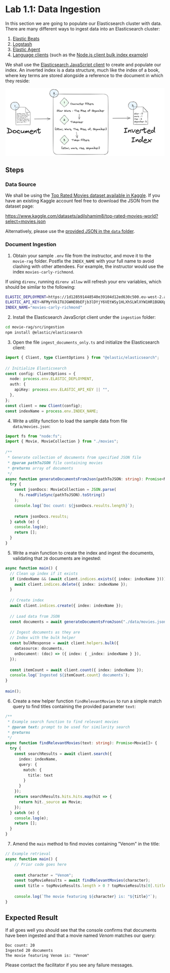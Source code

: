 # Lab 1.1: Data Ingestion

In this section we are going to populate our Elasticsearch cluster with data. There are many different ways to ingest data into an Elasticsearch cluster:

1. [Elastic Beats](https://www.elastic.co/beats)
2. [Logstash](https://www.elastic.co/logstash)
3. [Elastic Agent](https://www.elastic.co/elastic-agent)
4. [Language clients](https://www.elastic.co/guide/en/elasticsearch/client/index.html) (such as the [Node.js client bulk index example](https://www.elastic.co/guide/en/elasticsearch/client/javascript-api/current/bulk_examples.html))

We shall use the [Elasticsearch JavaScript client](https://www.elastic.co/guide/en/elasticsearch/client/javascript-api/current/index.html) to create and populate our index. An inverted index is a data structure, much like the index of a book, where key terms are stored alongside a reference to the document in which they reside:

![Inverted Index Generation](./diagrams/inverted-index-example.png)

## Steps

### Data Source

We shall be using the [Top Rated Movies dataset available in Kaggle](https://www.kaggle.com/datasets/adilshamim8/top-rated-movies-world?select=movies.json). If you have an existing Kaggle account feel free to download the JSON from the dataset page:

https://www.kaggle.com/datasets/adilshamim8/top-rated-movies-world?select=movies.json

Alternatively, please use the [provided JSON in the `data` folder](../movie-rag/src/embeddings/data).

### Document Ingestion

1. Obtain your sample `.env` file from the instructor, and move it to the `movie-rag` folder. Postfix the `INDEX_NAME` with your full name to avoid clashing with other attendees. For example, the instructor would use the index `movies-carly-richmond`.

If using `direnv`, running `direnv allow` will refresh your env variables, which should be similar to the following:

```zsh
ELASTIC_DEPLOYMENT=https://1d128591448540e39104d12ed630c500.eu-west-2.aws.cloud.es.io:443
ELASTIC_API_KEY=NFMyYVk1TUJGWHE0bEFjb3lDYjY6VEtWSy1HLXhSLWlXYW1HR1BGNXpxZw==
INDEX_NAME="movies-carly-richmond"
```

2. Install the Elasticsearch JavaScript client under the `ingestion` folder:

```zsh
cd movie-rag/src/ingestion
npm install @elastic/elasticsearch
```

3. Open the file `ingest_documents_only.ts` and initialize the Elasticsearch client:

```ts
import { Client, type ClientOptions } from "@elastic/elasticsearch";

// Initialize Elasticsearch
const config: ClientOptions = {
  node: process.env.ELASTIC_DEPLOYMENT,
  auth: {
    apiKey: process.env.ELASTIC_API_KEY || "",
  },
};
const client = new Client(config);
const indexName = process.env.INDEX_NAME;
```

4. Write a utility function to load the sample data from file `data/movies.json`:

```ts
import fs from "node:fs";
import { Movie, MovieCollection } from "./movies";

/**
 * Generate collection of documents from specified JSON file
 * @param pathToJSON file containing movies
 * @returns array of documents
 */
async function generateDocumentsFromJson(pathToJSON: string): Promise<Movie[]> {
  try {
    const jsonDocs: MovieCollection = JSON.parse(
      fs.readFileSync(pathToJSON).toString()
    );
    console.log(`Doc count: ${jsonDocs.results.length}`);

    return jsonDocs.results;
  } catch (e) {
    console.log(e);
    return [];
  }
}
```

5. Write a main function to create the index and ingest the documents, validating that `20` documents are ingested:

```ts
async function main() {
  // Clean up index if it exists
  if (indexName && (await client.indices.exists({ index: indexName }))) {
    await client.indices.delete({ index: indexName });
  }

  // Create index
  await client.indices.create({ index: indexName });

  // Load data from JSON
  const documents = await generateDocumentsFromJson("./data/movies.json");

  // Ingest documents as they are
  // Index with the bulk helper
  const bulkResponse = await client.helpers.bulk({
    datasource: documents,
    onDocument: (doc) => ({ index: { _index: indexName } }),
  });

  const itemCount = await client.count({ index: indexName });
  console.log(`Ingested ${itemCount.count} documents`);
}

main();
```

6. Create a new helper function `findRelevantMovies` to run a simple match query to find titles containing the provided parameter `text`:

```ts
/**
 * Example search function to find relevant movies
 * @param text: prompt to be used for similarity search
 * @returns
 */
async function findRelevantMovies(text: string): Promise<Movie[]> {
  try {
    const searchResults = await client.search({
      index: indexName,
      query: {
        match: {
          title: text
        }
      }
    });
    return searchResults.hits.hits.map(hit => {
      return hit._source as Movie;
    });
  } catch (e) {
    console.log(e);
    return [];
  }
}
```

7. Amend the `main` method to find movies containing "Venom" in the title:

```ts
// Example retrieval
async function main() {
    // Prior code goes here

    const character = "Venom";
    const topMovieResults = await findRelevantMovies(character);
    const title = topMovieResults.length > 0 ? topMovieResults[0].title : 'UNKNOWN';
    
    console.log(`The movie featuring ${character} is: "${title}"`);
}
```

## Expected Result

If all goes well you should see that the console confirms that documents have been ingested and that a movie named *Venom* matches our query:

```
Doc count: 20
Ingested 20 documents
The movie featuring Venom is: "Venom"
```

Please contact the facilitator if you see any failure messages.